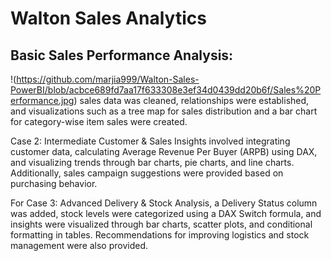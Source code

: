 # Walton Sales Analytics
## Basic Sales Performance Analysis:
!(https://github.com/marjia999/Walton-Sales-PowerBI/blob/acbce689fd7aa17f633308e3ef34d0439dd20b6f/Sales%20Performance.jpg)
sales data was cleaned, relationships were established, and visualizations such as a tree map for sales distribution and a bar chart for category-wise item sales were created.

Case 2: Intermediate Customer & Sales Insights involved integrating customer data, calculating Average Revenue Per Buyer (ARPB) using DAX, and visualizing trends through bar charts, pie charts, and line charts. Additionally, sales campaign suggestions were provided based on purchasing behavior.

For Case 3: Advanced Delivery & Stock Analysis, a Delivery Status column was added, stock levels were categorized using a DAX Switch formula, and insights were visualized through bar charts, scatter plots, and conditional formatting in tables. Recommendations for improving logistics and stock management were also provided.
